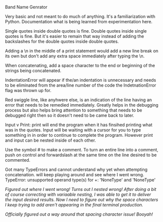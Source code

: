 Band Name Genrator

Very basic and not meant to do much of anything. It's a familiarization with Python. Documentation what is being learned from experimentation here.

Single quotes inside double quotes is fine. Double quotes inside single quotes is fine. But it's easier to remain that way instead of adding the backslashes for the double quotes inside double quotes.

Adding a \n in the middle of a print statement would add a new line break on its own but don't add any extra space immediately after typing the \n.

When concatenating, add a space character to the end or beginning of the strings being concatenated.

IndentationError will appear if the/an indentation is unnecessary and needs to be eliminated from the area/line number of the code the IndetnationError flag was thrown up for.

Red swiggle line, like anyhwere else, is an indication of the line having an error that needs to be remedied immediately. Greatly helps in the debugging process but also helps bring attention to something that needs to be debugged right then so it doesn't need to be came back to later.

Input v Print: print will end the program when it has finsihed printing what was in the quotes. Input will be waiting with a cursor for you to type something in in order to continue to complete the program. However print and input can be nested inside of each other.

Use the symbol # to make a comment. To turn an entire line into a comment, push on control and forwardslash at the same time on the line desired to be commented.

Got many TypeErrors and cannot understand why yet when attempting concatenation. will keep playing around and see where I went wrong.
TypeError: unsupported operand type(s) for +: 'NoneType' and 'NoneType'

*Figured out where I went wrong! Turns out I nested wrong! After doing a bit of course correcting with variaable nesting, I was able to get it to deliver the input desired results. Now I need to figure out why the space characters I keep trying to add aren't appearing in the final terminal production.*

*Officially figured out a way around that spacing character issue! Booyah!*

